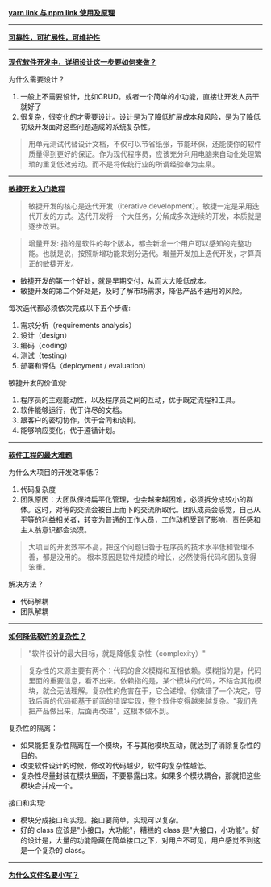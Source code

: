 **[yarn link 与 npm link 使用及原理](https://juejin.cn/post/6844904164468768776)**

---

**[可靠性，可扩展性，可维护性](https://vonng.gitbooks.io/ddia-cn/content/ch1.html)**

---

**[现代软件开发中，详细设计这一步要如何来做？](https://www.zhihu.com/question/300407894)**

为什么需要设计？

1. 一般上不需要设计，比如CRUD。或者一个简单的小功能，直接让开发人员干就好了
2. 很复杂，很变化的才需要设计。设计是为了降低扩展成本和风险，是为了降低初级开发面对这些问题造成的系统复杂性。

> 用单元测试代替设计文档，不仅可以节省纸张，节能环保，还能使你的软件质量得到更好的保证。作为现代程序员，应该充分利用电脑来自动化处理繁琐的重复低效劳动。而不是将传统行业的所谓经验奉为圭臬。

---

**[敏捷开发入门教程](http://www.ruanyifeng.com/blog/2019/03/agile-development.html)**

> 敏捷开发的核心是迭代开发（iterative development）。敏捷一定是采用迭代开发的方式。迭代开发将一个大任务，分解成多次连续的开发，本质就是逐步改进。

> 增量开发: 指的是软件的每个版本，都会新增一个用户可以感知的完整功能。也就是说，按照新增功能来划分迭代。增量开发加上迭代开发，才算真正的敏捷开发。

- 敏捷开发的第一个好处，就是早期交付，从而大大降低成本。
- 敏捷开发的第二个好处是，及时了解市场需求，降低产品不适用的风险。

每次迭代都必须依次完成以下五个步骤:
1. 需求分析（requirements analysis）
2. 设计（design）
3. 编码（coding）
4. 测试（testing）
5. 部署和评估（deployment / evaluation）

敏捷开发的价值观:
1. 程序员的主观能动性，以及程序员之间的互动，优于既定流程和工具。
2. 软件能够运行，优于详尽的文档。
3. 跟客户的密切协作，优于合同和谈判。
4. 能够响应变化，优于遵循计划。

---

**[软件工程的最大难题](http://www.ruanyifeng.com/blog/2021/05/scaling-problem.html)**

为什么大项目的开发效率低？
1. 代码复杂度
2. 团队原因：大团队保持扁平化管理，也会越来越困难，必须拆分成较小的群体。这时，对等的交流会被自上而下的交流所取代。团队成员会感觉，自己从平等的利益相关者，转变为普通的工作人员，工作动机受到了影响，责任感和主人翁意识都会淡漠。

> 大项目的开发效率不高，把这个问题归咎于程序员的技术水平低和管理不善，都是没用的。 根本原因是软件规模的增长，必然使得代码和团队变得笨重。

解决方法？
- 代码解耦
- 团队解耦

---

**[如何降低软件的复杂性？](http://www.ruanyifeng.com/blog/2018/09/complexity.html)**

> "软件设计的最大目标，就是降低复杂性（complexity）"

> 复杂性的来源主要有两个：代码的含义模糊和互相依赖。模糊指的是，代码里面的重要信息，看不出来。依赖指的是，某个模块的代码，不结合其他模块，就会无法理解。复杂性的危害在于，它会递增。你做错了一个决定，导致后面的代码都基于前面的错误实现，整个软件变得越来越复杂。"我们先把产品做出来，后面再改进"，这根本做不到。

复杂性的隔离：
- 如果能把复杂性隔离在一个模块，不与其他模块互动，就达到了消除复杂性的目的。
- 改变软件设计的时候，修改的代码越少，软件的复杂性越低。
- 复杂性尽量封装在模块里面，不要暴露出来。如果多个模块耦合，那就把这些模块合并成一个。

接口和实现:
- 模块分成接口和实现。接口要简单，实现可以复杂。
- 好的 class 应该是"小接口，大功能"，糟糕的 class 是"大接口，小功能"。好的设计是，大量的功能隐藏在简单接口之下，对用户不可见，用户感觉不到这是一个复杂的 class。

---

**[为什么文件名要小写？](http://www.ruanyifeng.com/blog/2017/02/filename-should-be-lowercase.html)**

